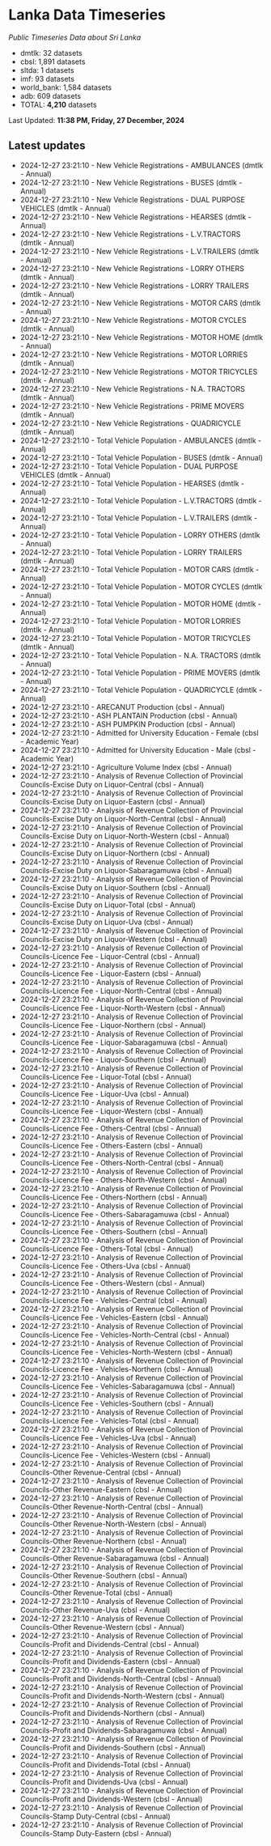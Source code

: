 # Lanka Data Timeseries
*Public Timeseries Data about Sri Lanka*

* dmtlk: 32 datasets
* cbsl: 1,891 datasets
* sltda: 1 datasets
* imf: 93 datasets
* world_bank: 1,584 datasets
* adb: 609 datasets
* TOTAL: **4,210** datasets

Last Updated: **11:38 PM, Friday, 27 December, 2024**

## Latest updates

* 2024-12-27 23:21:10 - New Vehicle Registrations - AMBULANCES (dmtlk - Annual)
* 2024-12-27 23:21:10 - New Vehicle Registrations - BUSES (dmtlk - Annual)
* 2024-12-27 23:21:10 - New Vehicle Registrations - DUAL PURPOSE VEHICLES (dmtlk - Annual)
* 2024-12-27 23:21:10 - New Vehicle Registrations - HEARSES (dmtlk - Annual)
* 2024-12-27 23:21:10 - New Vehicle Registrations - L.V.TRACTORS (dmtlk - Annual)
* 2024-12-27 23:21:10 - New Vehicle Registrations - L.V.TRAILERS (dmtlk - Annual)
* 2024-12-27 23:21:10 - New Vehicle Registrations - LORRY OTHERS (dmtlk - Annual)
* 2024-12-27 23:21:10 - New Vehicle Registrations - LORRY TRAILERS (dmtlk - Annual)
* 2024-12-27 23:21:10 - New Vehicle Registrations - MOTOR CARS (dmtlk - Annual)
* 2024-12-27 23:21:10 - New Vehicle Registrations - MOTOR CYCLES (dmtlk - Annual)
* 2024-12-27 23:21:10 - New Vehicle Registrations - MOTOR HOME (dmtlk - Annual)
* 2024-12-27 23:21:10 - New Vehicle Registrations - MOTOR LORRIES (dmtlk - Annual)
* 2024-12-27 23:21:10 - New Vehicle Registrations - MOTOR TRICYCLES (dmtlk - Annual)
* 2024-12-27 23:21:10 - New Vehicle Registrations - N.A. TRACTORS (dmtlk - Annual)
* 2024-12-27 23:21:10 - New Vehicle Registrations - PRIME MOVERS (dmtlk - Annual)
* 2024-12-27 23:21:10 - New Vehicle Registrations - QUADRICYCLE (dmtlk - Annual)
* 2024-12-27 23:21:10 - Total Vehicle Population - AMBULANCES (dmtlk - Annual)
* 2024-12-27 23:21:10 - Total Vehicle Population - BUSES (dmtlk - Annual)
* 2024-12-27 23:21:10 - Total Vehicle Population - DUAL PURPOSE VEHICLES (dmtlk - Annual)
* 2024-12-27 23:21:10 - Total Vehicle Population - HEARSES (dmtlk - Annual)
* 2024-12-27 23:21:10 - Total Vehicle Population - L.V.TRACTORS (dmtlk - Annual)
* 2024-12-27 23:21:10 - Total Vehicle Population - L.V.TRAILERS (dmtlk - Annual)
* 2024-12-27 23:21:10 - Total Vehicle Population - LORRY OTHERS (dmtlk - Annual)
* 2024-12-27 23:21:10 - Total Vehicle Population - LORRY TRAILERS (dmtlk - Annual)
* 2024-12-27 23:21:10 - Total Vehicle Population - MOTOR CARS (dmtlk - Annual)
* 2024-12-27 23:21:10 - Total Vehicle Population - MOTOR CYCLES (dmtlk - Annual)
* 2024-12-27 23:21:10 - Total Vehicle Population - MOTOR HOME (dmtlk - Annual)
* 2024-12-27 23:21:10 - Total Vehicle Population - MOTOR LORRIES (dmtlk - Annual)
* 2024-12-27 23:21:10 - Total Vehicle Population - MOTOR TRICYCLES (dmtlk - Annual)
* 2024-12-27 23:21:10 - Total Vehicle Population - N.A. TRACTORS (dmtlk - Annual)
* 2024-12-27 23:21:10 - Total Vehicle Population - PRIME MOVERS (dmtlk - Annual)
* 2024-12-27 23:21:10 - Total Vehicle Population - QUADRICYCLE (dmtlk - Annual)
* 2024-12-27 23:21:10 - ARECANUT Production (cbsl - Annual)
* 2024-12-27 23:21:10 - ASH PLANTAIN Production (cbsl - Annual)
* 2024-12-27 23:21:10 - ASH PUMPKIN Production (cbsl - Annual)
* 2024-12-27 23:21:10 - Admitted for University Education - Female (cbsl - Academic Year)
* 2024-12-27 23:21:10 - Admitted for University Education - Male (cbsl - Academic Year)
* 2024-12-27 23:21:10 - Agriculture Volume Index (cbsl - Annual)
* 2024-12-27 23:21:10 - Analysis of Revenue Collection of Provincial Councils-Excise Duty on Liquor-Central (cbsl - Annual)
* 2024-12-27 23:21:10 - Analysis of Revenue Collection of Provincial Councils-Excise Duty on Liquor-Eastern (cbsl - Annual)
* 2024-12-27 23:21:10 - Analysis of Revenue Collection of Provincial Councils-Excise Duty on Liquor-North-Central (cbsl - Annual)
* 2024-12-27 23:21:10 - Analysis of Revenue Collection of Provincial Councils-Excise Duty on Liquor-North-Western (cbsl - Annual)
* 2024-12-27 23:21:10 - Analysis of Revenue Collection of Provincial Councils-Excise Duty on Liquor-Northern (cbsl - Annual)
* 2024-12-27 23:21:10 - Analysis of Revenue Collection of Provincial Councils-Excise Duty on Liquor-Sabaragamuwa (cbsl - Annual)
* 2024-12-27 23:21:10 - Analysis of Revenue Collection of Provincial Councils-Excise Duty on Liquor-Southern (cbsl - Annual)
* 2024-12-27 23:21:10 - Analysis of Revenue Collection of Provincial Councils-Excise Duty on Liquor-Total (cbsl - Annual)
* 2024-12-27 23:21:10 - Analysis of Revenue Collection of Provincial Councils-Excise Duty on Liquor-Uva (cbsl - Annual)
* 2024-12-27 23:21:10 - Analysis of Revenue Collection of Provincial Councils-Excise Duty on Liquor-Western (cbsl - Annual)
* 2024-12-27 23:21:10 - Analysis of Revenue Collection of Provincial Councils-Licence Fee - Liquor-Central (cbsl - Annual)
* 2024-12-27 23:21:10 - Analysis of Revenue Collection of Provincial Councils-Licence Fee - Liquor-Eastern (cbsl - Annual)
* 2024-12-27 23:21:10 - Analysis of Revenue Collection of Provincial Councils-Licence Fee - Liquor-North-Central (cbsl - Annual)
* 2024-12-27 23:21:10 - Analysis of Revenue Collection of Provincial Councils-Licence Fee - Liquor-North-Western (cbsl - Annual)
* 2024-12-27 23:21:10 - Analysis of Revenue Collection of Provincial Councils-Licence Fee - Liquor-Northern (cbsl - Annual)
* 2024-12-27 23:21:10 - Analysis of Revenue Collection of Provincial Councils-Licence Fee - Liquor-Sabaragamuwa (cbsl - Annual)
* 2024-12-27 23:21:10 - Analysis of Revenue Collection of Provincial Councils-Licence Fee - Liquor-Southern (cbsl - Annual)
* 2024-12-27 23:21:10 - Analysis of Revenue Collection of Provincial Councils-Licence Fee - Liquor-Total (cbsl - Annual)
* 2024-12-27 23:21:10 - Analysis of Revenue Collection of Provincial Councils-Licence Fee - Liquor-Uva (cbsl - Annual)
* 2024-12-27 23:21:10 - Analysis of Revenue Collection of Provincial Councils-Licence Fee - Liquor-Western (cbsl - Annual)
* 2024-12-27 23:21:10 - Analysis of Revenue Collection of Provincial Councils-Licence Fee - Others-Central (cbsl - Annual)
* 2024-12-27 23:21:10 - Analysis of Revenue Collection of Provincial Councils-Licence Fee - Others-Eastern (cbsl - Annual)
* 2024-12-27 23:21:10 - Analysis of Revenue Collection of Provincial Councils-Licence Fee - Others-North-Central (cbsl - Annual)
* 2024-12-27 23:21:10 - Analysis of Revenue Collection of Provincial Councils-Licence Fee - Others-North-Western (cbsl - Annual)
* 2024-12-27 23:21:10 - Analysis of Revenue Collection of Provincial Councils-Licence Fee - Others-Northern (cbsl - Annual)
* 2024-12-27 23:21:10 - Analysis of Revenue Collection of Provincial Councils-Licence Fee - Others-Sabaragamuwa (cbsl - Annual)
* 2024-12-27 23:21:10 - Analysis of Revenue Collection of Provincial Councils-Licence Fee - Others-Southern (cbsl - Annual)
* 2024-12-27 23:21:10 - Analysis of Revenue Collection of Provincial Councils-Licence Fee - Others-Total (cbsl - Annual)
* 2024-12-27 23:21:10 - Analysis of Revenue Collection of Provincial Councils-Licence Fee - Others-Uva (cbsl - Annual)
* 2024-12-27 23:21:10 - Analysis of Revenue Collection of Provincial Councils-Licence Fee - Others-Western (cbsl - Annual)
* 2024-12-27 23:21:10 - Analysis of Revenue Collection of Provincial Councils-Licence Fee - Vehicles-Central (cbsl - Annual)
* 2024-12-27 23:21:10 - Analysis of Revenue Collection of Provincial Councils-Licence Fee - Vehicles-Eastern (cbsl - Annual)
* 2024-12-27 23:21:10 - Analysis of Revenue Collection of Provincial Councils-Licence Fee - Vehicles-North-Central (cbsl - Annual)
* 2024-12-27 23:21:10 - Analysis of Revenue Collection of Provincial Councils-Licence Fee - Vehicles-North-Western (cbsl - Annual)
* 2024-12-27 23:21:10 - Analysis of Revenue Collection of Provincial Councils-Licence Fee - Vehicles-Northern (cbsl - Annual)
* 2024-12-27 23:21:10 - Analysis of Revenue Collection of Provincial Councils-Licence Fee - Vehicles-Sabaragamuwa (cbsl - Annual)
* 2024-12-27 23:21:10 - Analysis of Revenue Collection of Provincial Councils-Licence Fee - Vehicles-Southern (cbsl - Annual)
* 2024-12-27 23:21:10 - Analysis of Revenue Collection of Provincial Councils-Licence Fee - Vehicles-Total (cbsl - Annual)
* 2024-12-27 23:21:10 - Analysis of Revenue Collection of Provincial Councils-Licence Fee - Vehicles-Uva (cbsl - Annual)
* 2024-12-27 23:21:10 - Analysis of Revenue Collection of Provincial Councils-Licence Fee - Vehicles-Western (cbsl - Annual)
* 2024-12-27 23:21:10 - Analysis of Revenue Collection of Provincial Councils-Other Revenue-Central (cbsl - Annual)
* 2024-12-27 23:21:10 - Analysis of Revenue Collection of Provincial Councils-Other Revenue-Eastern (cbsl - Annual)
* 2024-12-27 23:21:10 - Analysis of Revenue Collection of Provincial Councils-Other Revenue-North-Central (cbsl - Annual)
* 2024-12-27 23:21:10 - Analysis of Revenue Collection of Provincial Councils-Other Revenue-North-Western (cbsl - Annual)
* 2024-12-27 23:21:10 - Analysis of Revenue Collection of Provincial Councils-Other Revenue-Northern (cbsl - Annual)
* 2024-12-27 23:21:10 - Analysis of Revenue Collection of Provincial Councils-Other Revenue-Sabaragamuwa (cbsl - Annual)
* 2024-12-27 23:21:10 - Analysis of Revenue Collection of Provincial Councils-Other Revenue-Southern (cbsl - Annual)
* 2024-12-27 23:21:10 - Analysis of Revenue Collection of Provincial Councils-Other Revenue-Total (cbsl - Annual)
* 2024-12-27 23:21:10 - Analysis of Revenue Collection of Provincial Councils-Other Revenue-Uva (cbsl - Annual)
* 2024-12-27 23:21:10 - Analysis of Revenue Collection of Provincial Councils-Other Revenue-Western (cbsl - Annual)
* 2024-12-27 23:21:10 - Analysis of Revenue Collection of Provincial Councils-Profit and Dividends-Central (cbsl - Annual)
* 2024-12-27 23:21:10 - Analysis of Revenue Collection of Provincial Councils-Profit and Dividends-Eastern (cbsl - Annual)
* 2024-12-27 23:21:10 - Analysis of Revenue Collection of Provincial Councils-Profit and Dividends-North-Central (cbsl - Annual)
* 2024-12-27 23:21:10 - Analysis of Revenue Collection of Provincial Councils-Profit and Dividends-North-Western (cbsl - Annual)
* 2024-12-27 23:21:10 - Analysis of Revenue Collection of Provincial Councils-Profit and Dividends-Northern (cbsl - Annual)
* 2024-12-27 23:21:10 - Analysis of Revenue Collection of Provincial Councils-Profit and Dividends-Sabaragamuwa (cbsl - Annual)
* 2024-12-27 23:21:10 - Analysis of Revenue Collection of Provincial Councils-Profit and Dividends-Southern (cbsl - Annual)
* 2024-12-27 23:21:10 - Analysis of Revenue Collection of Provincial Councils-Profit and Dividends-Total (cbsl - Annual)
* 2024-12-27 23:21:10 - Analysis of Revenue Collection of Provincial Councils-Profit and Dividends-Uva (cbsl - Annual)
* 2024-12-27 23:21:10 - Analysis of Revenue Collection of Provincial Councils-Profit and Dividends-Western (cbsl - Annual)
* 2024-12-27 23:21:10 - Analysis of Revenue Collection of Provincial Councils-Stamp Duty-Central (cbsl - Annual)
* 2024-12-27 23:21:10 - Analysis of Revenue Collection of Provincial Councils-Stamp Duty-Eastern (cbsl - Annual)